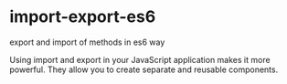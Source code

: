 # import-export-es6
export and import of methods in es6 way

Using import and export in your JavaScript application makes it more powerful. They allow you to create separate and reusable components.
